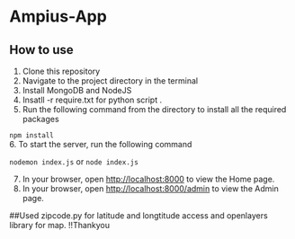 # Ampius-App
## How to use

1. Clone this repository
2. Navigate to the project directory in the terminal
3. Install MongoDB and NodeJS
4. Insatll -r require.txt for python script .
5. Run the following command from the directory to install all the required packages 

  `npm install`  
6. To start the server, run the following command
  
  `nodemon index.js` or `node index.js`  

7. In your browser, open <http://localhost:8000> to view the Home page.
7. In your browser, open <http://localhost:8000/admin> to view the Admin page.


##Used zipcode.py  for latitude and longtitude access and openlayers library for map.
!!Thankyou

